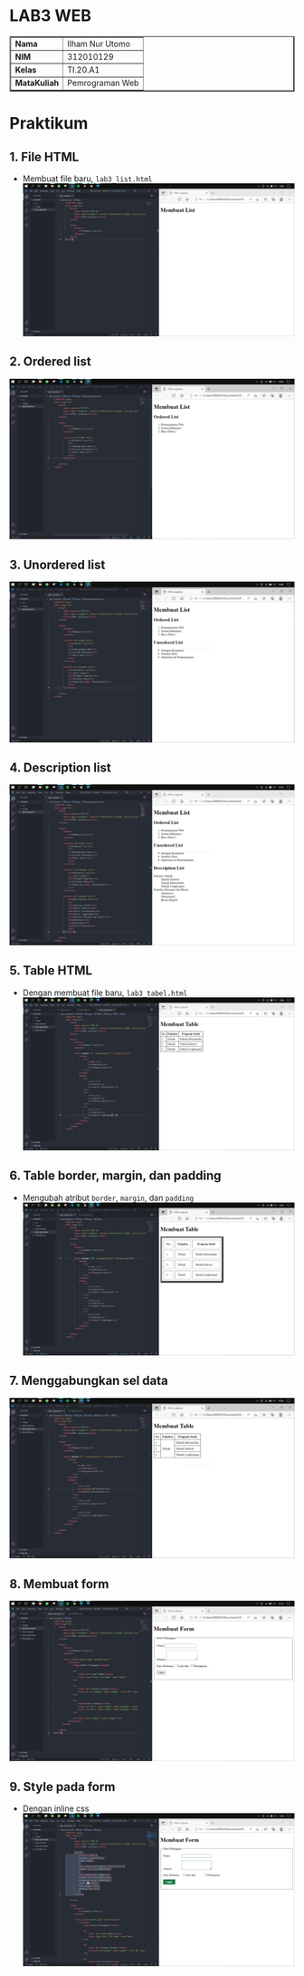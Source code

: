 # LAB3 WEB

<table border="2" cellpading="10">
  <tr>
    <td><b>Nama</b></td>
    <td>Ilham Nur Utomo</td>
  </tr>
  <tr>
    <td><b>NIM</b></td>
    <td>312010129</td>
  </tr>
  <tr>
    <td><b>Kelas</b></td>
    <td>TI.20.A1</td>
  </tr>
  <tr>
    <td><b>MataKuliah</b></td>
    <td>Pemrograman Web</td>
  </tr>
</table>

# <b>Praktikum</b>

## <b>1. File HTML </b>
- Membuat file baru, ``lab3_list.html``
![mg1](image/0_1-membuat-list.PNG)

## <b>2. Ordered list </b>
![mg2](image/0_2-ordered-list.PNG)

## <b>3. Unordered list </b>
![mg3](image/0_3-unordered-list.PNG)

## <b>4. Description list </b>
![mg4](image/0_4-description-list.PNG)

## <b>5. Table HTML </b>
- Dengan membuat file baru, ``lab3_tabel.html``
![mg5](image/0_5-table.PNG)

## <b>6. Table border, margin, dan padding </b>
- Mengubah atribut ``border``, ``margin``, dan ``padding``
![mg6](image/0_6-table-border.PNG)

## <b>7. Menggabungkan sel data </b>
![mg7](image/0_7-rowspan.PNG)

## <b>8. Membuat form </b>
![mg8](image/0_8-membuat-form.PNG)

## <b>9. Style pada form </b>
- Dengan inline css
![mg9](image/0_9-inlinecss-styleform.PNG)